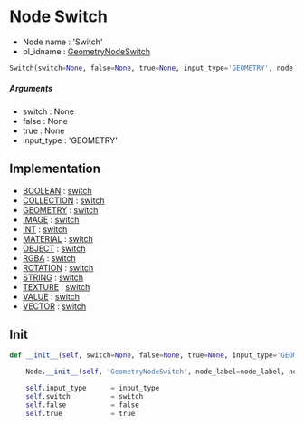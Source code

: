 # Node Switch

- Node name : 'Switch'
- bl_idname : [GeometryNodeSwitch](https://docs.blender.org/api/current/bpy.types.GeometryNodeSwitch.html)


``` python
Switch(switch=None, false=None, true=None, input_type='GEOMETRY', node_label=None, node_color=None)
```
##### Arguments

- switch : None
- false : None
- true : None
- input_type : 'GEOMETRY'

## Implementation

- [BOOLEAN](/docs/GeoNodes/socket_BOOLEAN.md) : [switch](/docs/GeoNodes/socket_BOOLEAN.md#switch)
- [COLLECTION](/docs/GeoNodes/socket_COLLECTION.md) : [switch](/docs/GeoNodes/socket_COLLECTION.md#switch)
- [GEOMETRY](/docs/GeoNodes/socket_GEOMETRY.md) : [switch](/docs/GeoNodes/socket_GEOMETRY.md#switch)
- [IMAGE](/docs/GeoNodes/socket_IMAGE.md) : [switch](/docs/GeoNodes/socket_IMAGE.md#switch)
- [INT](/docs/GeoNodes/socket_INT.md) : [switch](/docs/GeoNodes/socket_INT.md#switch)
- [MATERIAL](/docs/GeoNodes/socket_MATERIAL.md) : [switch](/docs/GeoNodes/socket_MATERIAL.md#switch)
- [OBJECT](/docs/GeoNodes/socket_OBJECT.md) : [switch](/docs/GeoNodes/socket_OBJECT.md#switch)
- [RGBA](/docs/GeoNodes/socket_RGBA.md) : [switch](/docs/GeoNodes/socket_RGBA.md#switch)
- [ROTATION](/docs/GeoNodes/socket_ROTATION.md) : [switch](/docs/GeoNodes/socket_ROTATION.md#switch)
- [STRING](/docs/GeoNodes/socket_STRING.md) : [switch](/docs/GeoNodes/socket_STRING.md#switch)
- [TEXTURE](/docs/GeoNodes/socket_TEXTURE.md) : [switch](/docs/GeoNodes/socket_TEXTURE.md#switch)
- [VALUE](/docs/GeoNodes/socket_VALUE.md) : [switch](/docs/GeoNodes/socket_VALUE.md#switch)
- [VECTOR](/docs/GeoNodes/socket_VECTOR.md) : [switch](/docs/GeoNodes/socket_VECTOR.md#switch)

## Init

``` python
def __init__(self, switch=None, false=None, true=None, input_type='GEOMETRY', node_label=None, node_color=None):

    Node.__init__(self, 'GeometryNodeSwitch', node_label=node_label, node_color=node_color)

    self.input_type      = input_type
    self.switch          = switch
    self.false           = false
    self.true            = true
```
